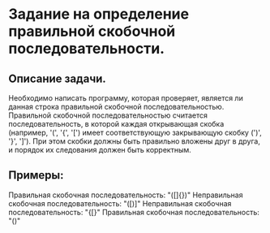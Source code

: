 # Задание на определение правильной скобочной последовательности.

## Описание задачи.
Необходимо написать программу, которая проверяет, является ли данная строка правильной скобочной последовательностью. Правильной скобочной последовательностью считается последовательность, в которой каждая открывающая скобка (например, '(', '{', '[') имеет соответствующую закрывающую скобку (')', '}', ']'). При этом скобки должны быть правильно вложены друг в друга, и порядок их следования должен быть корректным.

## Примеры:
Правильная скобочная последовательность: "([]{})"
Неправильная скобочная последовательность: "([)]"
Неправильная скобочная последовательность: "{[}"
Правильная скобочная последовательность: "()"